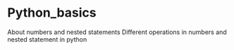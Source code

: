 # Python_basics
About numbers and nested statements
Different operations in numbers and nested statement in python 
